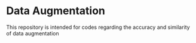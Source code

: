 # Data Augmentation
This repository is intended for codes regarding the accuracy and similarity of data augmentation
